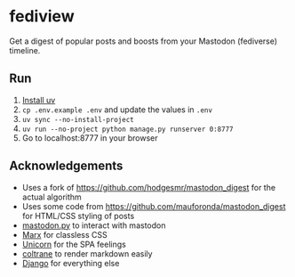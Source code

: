 # fediview

Get a digest of popular posts and boosts from your Mastodon (fediverse) timeline.

## Run

1. [Install uv](https://docs.astral.sh/uv/getting-started/installation/)
1. `cp .env.example .env` and update the values in `.env`
1. `uv sync --no-install-project`
1. `uv run --no-project python manage.py runserver 0:8777`
1. Go to localhost:8777 in your browser

## Acknowledgements

- Uses a fork of https://github.com/hodgesmr/mastodon_digest for the actual algorithm
- Uses some code from https://github.com/mauforonda/mastodon_digest for HTML/CSS styling of posts
- [mastodon.py](https://mastodonpy.readthedocs.io/) to interact with mastodon
- [Marx](https://mblode.github.io/marx/) for classless CSS
- [Unicorn](https://www.django-unicorn.com) for the SPA feelings
- [coltrane](https://coltrane.readthedocs.io) to render markdown easily
- [Django](https://www.djangoproject.com/) for everything else
